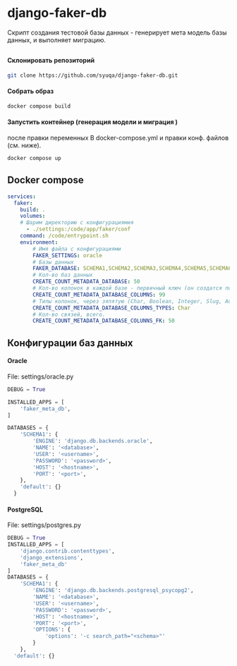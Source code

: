 # django-faker-db
Скрипт создания тестовой базы данных - генерирует мета модель базы данных, и выполняет миграцию.

##

#### Склонировать репозиторий
```bash
git clone https://github.com/syuqa/django-faker-db.git
```
#### Собрать образ
```bash
docker compose build
```
#### Запустить контейнер (генерация модели и миграция )
после правки переменных В docker-compose.yml и правки конф. файлов (см. ниже).
```BASH
docker compose up
```

## Docker compose
```yml
services:
  faker:
    build: .
    volumes:
    # Шарим директорию с конфигурациямия
      - ./settings:/code/app/faker/conf
    command: /code/entrypoint.sh
    environment:
        # Имя файла с конфигурациями
        FAKER_SETTINGS: oracle
        # Базы данных
        FAKER_DATABASE: SCHEMA1,SCHEMA2,SCHEMA3,SCHEMA4,SCHEMA5,SCHEMA6,SCHEMA7,SCHEMA8,SCHEMA9,SCHEMA10
        # Кол-во баз данных
        CREATE_COUNT_METADATA_DATABASE: 50
        # Кол-во колонок в каждой базе - первичный ключ (он создатся по умолчанию), например что бы было 100 колонок надо указать 99.  
        CREATE_COUNT_METADATA_DATABASE_COLUMNS: 99
        # Типы колонок, через зяпятую (Char, Boolean, Integer, Slug, Auto, Text)
        CREATE_COUNT_METADATA_DATABASE_COLUMNS_TYPES: Char
        # Кол-во связей, всего.
        CREATE_COUNT_METADATA_DATABASE_COLUNNS_FK: 50
```



## Конфигурации баз данных

#### Oracle
File: settings/oracle.py
```python
DEBUG = True

INSTALLED_APPS = [
    'faker_meta_db',
]

DATABASES = {
    'SCHEMA1': {
        'ENGINE': 'django.db.backends.oracle',
        'NAME': '<database>',
        'USER': '<username>',
        'PASSWORD': '<password>',
        'HOST': '<hostname>',
        'PORT': '<port>',
    },
    'default': {}
  }

```

#### PostgreSQL
File: settings/postgres.py
```python
DEBUG = True
INSTALLED_APPS = [
    'django.contrib.contenttypes',
    'django_extensions',
    'faker_meta_db'
]
DATABASES = {
    'SCHEMA1': {
        'ENGINE': 'django.db.backends.postgresql_psycopg2',
        'NAME': '<database>',
        'USER': '<username>',
        'PASSWORD': '<password>',
        'HOST': '<hostname>',
        'PORT': '<port>',
        'OPTIONS': {
            'options': '-c search_path="<schema>"'
        }
    },
  'default': {}
```
